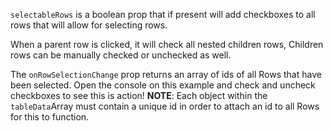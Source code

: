 `selectableRows` is a boolean prop that if present will add checkboxes to all rows that will allow for selecting rows. 

When a parent row is clicked, it will check all nested children rows, Children rows can be manually checked or unchecked as well. 

The `onRowSelectionChange` prop returns an array of ids of all Rows that have been selected. Open the console on this example and check and uncheck checkboxes to see this is action! __NOTE__: Each object within the `tableData`Array must contain a unique id in order to attach an id to all Rows for this to function. 